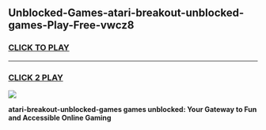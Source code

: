 
## Unblocked-Games-atari-breakout-unblocked-games-Play-Free-vwcz8
<h3>
<a href="https://premium76.site?title=atari-breakout-unblocked-games&ref=10A">CLICK TO PLAY</a></h3>
<hr>

<h3>
<a href="https://premium76.site?title=atari-breakout-unblocked-games&ref=10A">CLICK 2 PLAY</a>
  
</h3>

<a href="https://premium76.site?title=atari-breakout-unblocked-games&ref=10A"><img src="https://clearcache.store/games.png"></a>


**atari-breakout-unblocked-games games unblocked: Your Gateway to Fun and Accessible Online Gaming**
